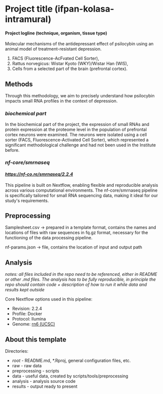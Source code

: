 # Project title (ifpan-kolasa-intramural)

#### Project logline (technique, organism, tissue type)
Molecular mechanisms of the antidepressant effect of psilocybin using an animal model of treatment-resistant depression. 
1. FACS (Fluorescence-AcFvated Cell Sorter),
2. Rattus norvegicus: Wistar Kyoto (WKY)/Wistar Han (WIS),
3. Cells from a selected part of the brain (prefrontal cortex).


## Methods
Through this methodology, we aim to precisely understand how psilocybin impacts small RNA profiles in the context of depression.


### *biochemical part*
In the biochemical part of the project, the expression of small RNAs and protein expression at the proteome level in the population of prefrontal cortex neurons were examined.
The neurons were isolated using a cell sorter (FACS, Fluorescence-Activated Cell Sorter), which represented a significant methodological challenge and had not been used in the Institute before.

### *nf-core/smrnaseq*
#### *https://nf-co.re/smrnaseq/2.2.4* ####

This pipeline is built on Nextflow, enabling flexible and reproducible analysis across various computational environments. The nf-core/smrnaseq pipeline is specifically tailored for small RNA sequencing data, making it ideal for our study's requirements.

## Preprocessing
Samplesheet.csv -> prepared in a template format, contains the names and locations of files with raw sequences in fq.gz format, necessary for the functioning of the data processing pipeline.

nf-params.json -> file, contains the location of input and output path


## Analysis
*notes: all files included in the repo need to be referenced, either in README or other .md files. The analysis has to be fully reproducible, in principle the repo should contain code + description of how to run it while data and results kept outside*

Core Nextflow options used in this pipeline:
- Revision: 2.2.4
- Profile: Docker
- Protocol: Ilumina
- Genome: [rn6 (UCSC)](https://support.illumina.com/sequencing/sequencing_software/igenome.html)

## About this template
Directories:
- _root_ - README.md, *.Rproj, general configuration files, etc.
- raw - raw data
- preprocessing - scripts
- data - useful data, created by scripts/tools/preprocessing
- analysis - analysis source code
- results - output ready to present
